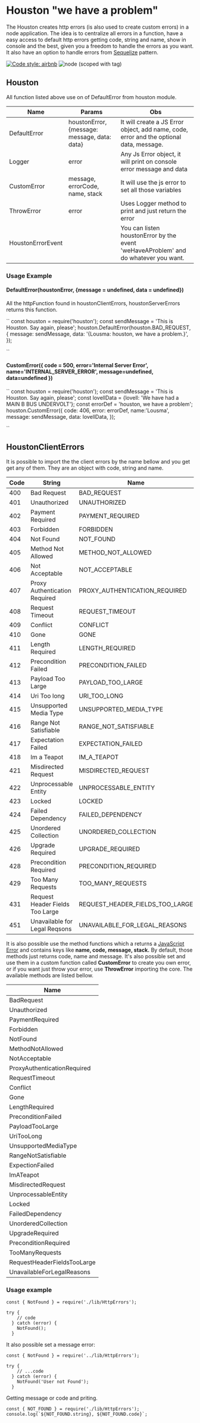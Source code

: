 # Houston "we have a problem"
The Houston creates http errors (is also used to create custom errors) in a node application. The idea is to centralize all errors in a function, have a easy access to default http errors getting code, string and name, show in console and the best, given you a freedom  to handle the errors as you want. It also have an option to handle errors from [Sequelize](http://docs.sequelizejs.com/) pattern.

[![Code style: airbnb](https://img.shields.io/badge/code%20style-airbnb-blue.svg?style=flat-square)](https://github.com/airbnb/javascript)
![node (scoped with tag)](https://img.shields.io/node/v/@stdlib/stdlib/latest.svg)

## Houston
All function listed above use on of DefaultError from houston module.


Name                                   | Params     | Obs                                                                             |
---------------------------------------|------------|---------------------------------------------------------------------------------|
DefaultError                           | houstonError, {message: message, data: data} | It will create a JS Error object, add name, code, error and the optional data, message. |
Logger                                 | error      | Any Js Error object, it will print on console error message and data |
CustomError                            | message, errorCode, name, stack | It will use the js error to set all those variables        |
ThrowError                             | error      | Uses Logger method to print and just return the error                           |
HoustonErrorEvent                      |            | You can listen houstonError by the event 'weHaveAProblem' and do whatever you want.| 

### Usage Example

#### DefaultError(houstonError, {message = undefined, data = undefined})

All the httpFunction found in houstonClientErrors, houstonServerErrors returns this function.

``
const houston = require('houston');
const sendMessage = 'This is Houston. Say again, please';
houston.DefaultError(houston.BAD_REQUEST, {
    message: sendMessage,
    data: '{Lousma: houston, we have a problem.}',
});

``

#### CustomError({ code = 500, error='Internal Server Error', name='INTERNAL_SERVER_ERROR', message=undefined, data=undefined })


``
const houston = require('houston');
const sendMessage = 'This is Houston. Say again, please';
const lovellData = {lovell: 'We have had a MAIN B BUS UNDERVOLT'};
const errorDef = 'houston, we have a problem';
houston.CustomError({
    code: 406,
    error: errorDef,
    name:'Lousma',
    message: sendMessage,
    data: lovellData,
});

``


## HoustonClientErrors
It is possible to import the the client errors by the name bellow and you get get any of them. They are an object with code, string and name.  

Code | String                          | Name
---  | ---                             | ---
400  | Bad Request                     | BAD_REQUEST
401  | Unauthorized                    | UNAUTHORIZED
402  | Payment Required                | PAYMENT_REQUIRED
403  | Forbidden                       | FORBIDDEN
404  | Not Found                       | NOT_FOUND
405  | Method Not Allowed              | METHOD_NOT_ALLOWED
406  | Not Acceptable                  | NOT_ACCEPTABLE
407  | Proxy Authentication Required   | PROXY_AUTHENTICATION_REQUIRED
408  | Request Timeout                 | REQUEST_TIMEOUT
409  | Conflict                        | CONFLICT
410  | Gone                            | GONE
411  | Length Required                 | LENGTH_REQUIRED
412  | Precondition Failed             | PRECONDITION_FAILED
413  | Payload Too Large               | PAYLOAD_TOO_LARGE
414  | Uri Too long                    | URI_TOO_LONG
415  | Unsupported Media Type          | UNSUPPORTED_MEDIA_TYPE
416  | Range Not Satisfiable           | RANGE_NOT_SATISFIABLE
417  | Expectation Failed              | EXPECTATION_FAILED
418  | Im a Teapot                     | IM_A_TEAPOT
421  | Misdirected Request             | MISDIRECTED_REQUEST
422  | Unprocessable Entity            | UNPROCESSABLE_ENTITY
423  | Locked                          | LOCKED
424  | Failed Dependency               | FAILED_DEPENDENCY
425  | Unordered Collection            | UNORDERED_COLLECTION
426  | Upgrade Required                | UPGRADE_REQUIRED
428  | Precondition Required           | PRECONDITION_REQUIRED
429  | Too Many Requests               | TOO_MANY_REQUESTS
431  | Request Header Fields Too Large | REQUEST_HEADER_FIELDS_TOO_LARGE
451  | Unavailable for Legal Reqsons   | UNAVAILABLE_FOR_LEGAL_REASONS

It is also possible use the method functions which a returns a [JavaScript Error](https://nodejs.org/api/errors.html#errors_class_error) and contains keys like **name, code, message, stack.** By default, those methods just returns code, name and message. It's also possible set and use them in a custom function called **CustomError** to create you own error, or if you want just throw your error, use **ThrowError** importing the core. 
The available methods are listed bellow.

Name                                   |
---------------------------------------|
BadRequest                             |
Unauthorized                           |
PaymentRequired                        |
Forbidden                              |
NotFound                               |
MethodNotAllowed                       |
NotAcceptable                          |
ProxyAuthenticationRequired            |
RequestTimeout                         |
Conflict                               |
Gone                                   |
LengthRequired                         |
PreconditionFailed                     |
PayloadTooLarge                        |
UriTooLong                             |
UnsupportedMediaType                   |
RangeNotSatisfiable                    |
ExpectionFailed                        |
ImATeapot                              |
MisdirectedRequest                     |
UnprocessableEntity                    |
Locked                                 |
FailedDependency                       |
UnorderedCollection                    |
UpgradeRequired                        |
PreconditionRequired                   |
TooManyRequests                        |
RequestHeaderFieldsTooLarge            |
UnavailableForLegalReasons             |

### Usage example

```
const { NotFound } = require('./lib/HttpErrors');

try {
    // code
  } catch (error) {
    NotFound();
  }
```
It also possible set a message error:

```
const { NotFound } = require('../lib/HttpErrors');

try {
    // ...code
  } catch (error) {
    NotFound('User not Found');
  }
```

Getting message or code and priting.
```
const { NOT_FOUND } = require('./lib/HttpErrors');
console.log(`${NOT_FOUND.string}, ${NOT_FOUND.code}`;
```



